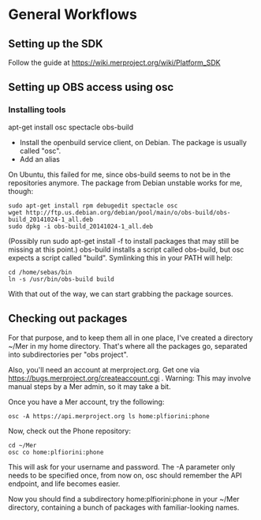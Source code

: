 # General Workflows

## Setting up the SDK

Follow the guide at
https://wiki.merproject.org/wiki/Platform_SDK


## Setting up OBS access using osc

### Installing tools
apt-get install osc spectacle obs-build


* Install the openbuild service client, on Debian. The package is usually called "osc".
* Add an alias

On Ubuntu, this failed for me, since obs-build seems to not be in the repositories anymore. The package from Debian unstable works for me, though:

```
sudo apt-get install rpm debugedit spectacle osc
wget http://ftp.us.debian.org/debian/pool/main/o/obs-build/obs-build_20141024-1_all.deb
sudo dpkg -i obs-build_20141024-1_all.deb
```

(Possibly run sudo apt-get install -f to install packages that may still be missing at this point.)
obs-build installs a script called obs-build, but osc expects a script called "build". Symlinking this in your PATH will help:
```
cd /home/sebas/bin
ln -s /usr/bin/obs-build build
```

With that out of the way, we can start grabbing the package sources.

## Checking out packages

For that purpose, and to keep them all in one place, I've created a directory ~/Mer in my home directory. That's where all the packages go, separated into subdirectories per "obs project".

Also, you'll need an account at merproject.org. Get one via https://bugs.merproject.org/createaccount.cgi . Warning: This may involve manual steps by a Mer admin, so it may take a bit.

Once you have a Mer account, try the following:
```
osc -A https://api.merproject.org ls home:plfiorini:phone
```

Now, check out the Phone repository:

```
cd ~/Mer
osc co home:plfiorini:phone
```
This will ask for your username and password. The -A parameter only needs to be specified once, from now on, osc should remember the API endpoint, and life becomes easier.

Now you should find a subdirectory home:plfiorini:phone in your ~/Mer directory, containing a bunch of packages with familiar-looking names.


